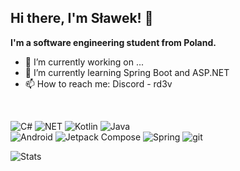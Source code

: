 ## Hi there, I'm Sławek! 👋

**I'm a software engineering student from Poland.**

- 🔭 I’m currently working on ...
- 🌱 I’m currently learning Spring Boot and ASP.NET
- 📫 How to reach me: Discord - rd3v
<br>

![C#](https://img.shields.io/badge/c%23-grey?style=for-the-badge&logo=rider&logoColor=white&labelColor=8E2DE2)
![NET](https://img.shields.io/badge/%2ENET-grey?style=for-the-badge&logo=dotnet&logoColor=white&labelColor=8E2DE2)
![Kotlin](https://img.shields.io/badge/kotlin-grey?style=for-the-badge&logo=kotlin&logoColor=white&labelColor=8E2DE2)
![Java](https://img.shields.io/badge/java-grey?style=for-the-badge&logo=intellijidea&logoColor=white&labelColor=8E2DE2)
<br>
![Android](https://img.shields.io/badge/android-grey?style=for-the-badge&logo=android&logoColor=white&labelColor=8E2DE2)
![Jetpack Compose](https://img.shields.io/badge/compose-grey?style=for-the-badge&logo=jetpackcompose&logoColor=white&labelColor=8E2DE2)
![Spring](https://img.shields.io/badge/spring-grey?style=for-the-badge&logo=spring&logoColor=white&labelColor=8E2DE2)
![git](https://img.shields.io/badge/-git-grey?style=for-the-badge&logo=git&logoColor=white&labelColor=8E2DE2)

![Stats](https://github-readme-stats.vercel.app/api?username=sirdx&include_all_commits=true&count_private=true&show_icons=true&theme=radical&hide_border=true&title_color=8E2DE2&text_color=fff&icon_color=8E2DE2)

